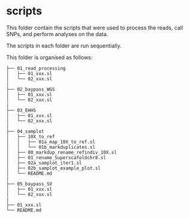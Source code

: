 # scripts

This folder contain the scripts that were used to process the reads, call SNPs, and perform analyses on the data.

The scripts in each folder are run sequentially. 

This folder is organised as follows:

```
├── 01_read_processing
│   ├── 01_xxx.sl
│   └── 02_xxx.sl
|
├── 02_baypass_WGS
│   ├── 01_xxx.sl
│   └── 02_xxx.sl
|
├── 03_EHHS
│   ├── 01_xxx.sl
│   └── 02_xxx.sl
|
├── 04_samplot
│   ├── 10X_to_ref
│   │   ├── 01a_map_10X_to_ref.sl
│   │   └── 01b_markduplicates.sl
│   ├── 00_markdup_rename_refindiv_10X.sl
│   ├── 01_rename_Superscafoldchr8.sl
│   ├── 02a_samplot_iter1.sl
│   ├── 02b_samplot_example_plot.sl
│   └── README.md
|
├── 05_baypass_SV
│   ├── 01_xxx.sl
│   └── 02_xxx.sl
|
├── 01_xxx.sl
└── README.md
```
